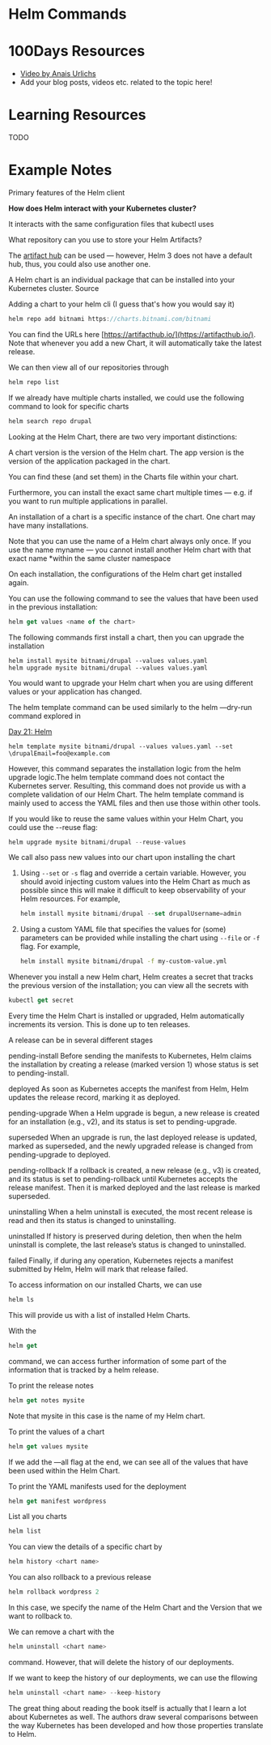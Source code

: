 # Helm Commands

# 100Days Resources
* [Video by Anais Urlichs](https://youtu.be/puuieUIRyjw)
* Add your blog posts, videos etc. related to the topic here!

# Learning Resources
TODO

# Example Notes

Primary features of the Helm client

**How does Helm interact with your Kubernetes cluster?**

It interacts with the same configuration files that kubectl uses

What repository can you use to store your Helm Artifacts?

The [artifact hub](https://artifacthub.io/) can be used — however, Helm 3 does not have a default hub, thus, you could also use another one.

A Helm chart is an individual package that can be installed into your Kubernetes cluster. Source

Adding a chart to your helm cli (I guess that's how you would say it)

```jsx
helm repo add bitnami https://charts.bitnami.com/bitnami
```

You can find the URLs here [https://artifacthub.io/](https://artifacthub.io/). Note that whenever you add a new Chart, it will automatically take the latest release.

We can then view all of our repositories through

```jsx
helm repo list
```

If we already have multiple charts installed, we could use the following command to look for specific charts

```jsx
helm search repo drupal
```

Looking at the Helm Chart, there are two very important distinctions:

A chart version is the version of the Helm chart. The app version is the version of the application packaged in the chart.

You can find these (and set them) in the Charts file within your chart.

Furthermore, you can install the exact same chart multiple times — e.g. if you want to run multiple applications in parallel.

An installation of a chart is a specific instance of the chart. One chart may have many installations.

Note that you can use the name of a Helm chart always only once. If you use the name myname — you cannot install another Helm chart with that exact name *within the same cluster namespace

On each installation, the configurations of the Helm chart get installed again.

You can use the following command to see the values that have been used in the previous installation:

```jsx
helm get values <name of the chart>
```

The following commands first install a chart, then you can upgrade the installation

```
helm install mysite bitnami/drupal --values values.yaml 
helm upgrade mysite bitnami/drupal --values values.yaml
```

You would want to upgrade your Helm chart when you are using different values or your application has changed.

The helm template command can be used similarly to the helm —dry-run command explored in 

[Day 21: Helm](https://www.notion.so/Day-21-Helm-b3d335a14e1441f9a2dd97568d4a85d4)

```
helm template mysite bitnami/drupal --values values.yaml --set \drupalEmail=foo@example.com
```

However, this command separates the installation logic from the helm upgrade logic.The helm template command does not contact the Kubernetes server. Resulting, this command does not provide us with a complete validation of our Helm Chart. The helm template command is mainly used to access the YAML files and then use those within other tools.

If you would like to reuse the same values within your Helm Chart, you could use the --reuse flag:

```jsx
helm upgrade mysite bitnami/drupal --reuse-values
```

We call also pass new values into our chart upon installing the chart

  1. Using `--set` or `-s` flag and override a certain variable. However, you should avoid injecting custom values into the Helm Chart as much as possible since this will make it difficult to keep observability of your Helm resources.
      For example,
      ```jsx
      helm install mysite bitnami/drupal --set drupalUsername=admin
      ```
  3. Using a custom YAML file that specifies the values for (some) parameters can be provided while installing the chart using `--file` or `-f` flag.
      For example,
      ```sh
      helm install mysite bitnami/drupal -f my-custom-value.yml
      ```

Whenever you install a new Helm chart, Helm creates a secret that tracks the previous version of the installation; you can view all the secrets with

```jsx
kubectl get secret
```

Every time the Helm Chart is installed or upgraded, Helm automatically increments its version. This is done up to ten releases.

A release can be in several different stages

pending-install
Before sending the manifests to Kubernetes, Helm claims the installation by creating a release (marked version 1) whose status is set to pending-install.

deployed
As soon as Kubernetes accepts the manifest from Helm, Helm updates the release record, marking it as deployed.

pending-upgrade
When a Helm upgrade is begun, a new release is created for an installation (e.g., v2), and its status is set to pending-upgrade.

superseded
When an upgrade is run, the last deployed release is updated, marked as superseded, and the newly upgraded release is changed from pending-upgrade to deployed.

pending-rollback
If a rollback is created, a new release (e.g., v3) is created, and its status is set to pending-rollback until Kubernetes accepts the release manifest. Then it is marked deployed and the last release is marked superseded.

uninstalling
When a helm uninstall is executed, the most recent release is read and then its status is changed to uninstalling.

uninstalled
If history is preserved during deletion, then when the helm uninstall is complete, the last release’s status is changed to uninstalled.

failed
Finally, if during any operation, Kubernetes rejects a manifest submitted by Helm, Helm will mark that release failed.

To access information on our installed Charts, we can use

```jsx
helm ls
```

This will provide us with a list of installed Helm Charts.

With the 

```jsx
helm get
```

command, we can access further information of some part of the information that is tracked by a helm release.

To print the release notes

```jsx
helm get notes mysite
```

Note that mysite in this case is the name of my Helm chart.

To print the values of a chart

```jsx
helm get values mysite
```

If we add the —all flag at the end, we can see all of the values that have been used within the Helm Chart.

To print the YAML manifests used for the deployment

```jsx
helm get manifest wordpress
```

List all you charts

```jsx
helm list
```

You can view the details of a specific chart by 

```jsx
helm history <chart name>
```

You can also rollback to a previous release

```jsx
helm rollback wordpress 2
```

In this case, we specify the name of the Helm Chart and the Version that we want to rollback to.

We can remove a chart with the 

```jsx
helm uninstall <chart name>
```

command. However, that will delete the history of our deployments.

If we want to keep the history of our deployments, we can use the fllowing

```jsx
helm uninstall <chart name> --keep-history
```

The great thing about reading the book itself is actually that I learn a lot about Kubernetes as well. The authors draw several comparisons between the way Kubernetes has been developed and how those properties translate to Helm.
